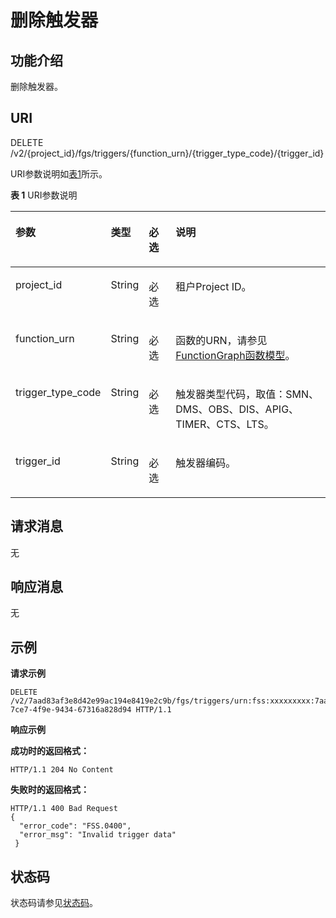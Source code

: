 # 删除触发器<a name="ZH-CN_TOPIC_0115410477"></a>

## 功能介绍<a name="section48774280"></a>

删除触发器。

## URI<a name="section36315337"></a>

DELETE /v2/\{project\_id\}/fgs/triggers/\{function\_urn\}/\{trigger\_type\_code\}/\{trigger\_id\}

URI参数说明如[表1](#d0e6289)所示。

**表 1**  URI参数说明

<a name="d0e6289"></a>
<table><thead align="left"><tr id="row60266393"><th class="cellrowborder" valign="top" width="15%" id="mcps1.2.5.1.1"><p id="p49739661"><a name="p49739661"></a><a name="p49739661"></a>参数</p>
</th>
<th class="cellrowborder" valign="top" width="10%" id="mcps1.2.5.1.2"><p id="p2380770"><a name="p2380770"></a><a name="p2380770"></a>类型</p>
</th>
<th class="cellrowborder" valign="top" width="10%" id="mcps1.2.5.1.3"><p id="p58624704"><a name="p58624704"></a><a name="p58624704"></a>必选</p>
</th>
<th class="cellrowborder" valign="top" width="65%" id="mcps1.2.5.1.4"><p id="p50980558"><a name="p50980558"></a><a name="p50980558"></a>说明</p>
</th>
</tr>
</thead>
<tbody><tr id="row35784500"><td class="cellrowborder" valign="top" width="15%" headers="mcps1.2.5.1.1 "><p id="p12863387"><a name="p12863387"></a><a name="p12863387"></a>project_id</p>
</td>
<td class="cellrowborder" valign="top" width="10%" headers="mcps1.2.5.1.2 "><p id="p35301418"><a name="p35301418"></a><a name="p35301418"></a>String</p>
</td>
<td class="cellrowborder" valign="top" width="10%" headers="mcps1.2.5.1.3 "><p id="p40842634"><a name="p40842634"></a><a name="p40842634"></a>必选</p>
</td>
<td class="cellrowborder" valign="top" width="65%" headers="mcps1.2.5.1.4 "><p id="p19919075"><a name="p19919075"></a><a name="p19919075"></a>租户Project ID。</p>
</td>
</tr>
<tr id="row45053948"><td class="cellrowborder" valign="top" width="15%" headers="mcps1.2.5.1.1 "><p id="p25491132"><a name="p25491132"></a><a name="p25491132"></a>function_urn</p>
</td>
<td class="cellrowborder" valign="top" width="10%" headers="mcps1.2.5.1.2 "><p id="p51515784"><a name="p51515784"></a><a name="p51515784"></a>String</p>
</td>
<td class="cellrowborder" valign="top" width="10%" headers="mcps1.2.5.1.3 "><p id="p12029001"><a name="p12029001"></a><a name="p12029001"></a>必选</p>
</td>
<td class="cellrowborder" valign="top" width="65%" headers="mcps1.2.5.1.4 "><p id="p34825063"><a name="p34825063"></a><a name="p34825063"></a>函数的URN，请参见<a href="FunctionGraph函数模型.md">FunctionGraph函数模型</a>。</p>
</td>
</tr>
<tr id="row2257865"><td class="cellrowborder" valign="top" width="15%" headers="mcps1.2.5.1.1 "><p id="p48669400"><a name="p48669400"></a><a name="p48669400"></a>trigger_type_code</p>
</td>
<td class="cellrowborder" valign="top" width="10%" headers="mcps1.2.5.1.2 "><p id="p49907323"><a name="p49907323"></a><a name="p49907323"></a>String</p>
</td>
<td class="cellrowborder" valign="top" width="10%" headers="mcps1.2.5.1.3 "><p id="p15961371"><a name="p15961371"></a><a name="p15961371"></a>必选</p>
</td>
<td class="cellrowborder" valign="top" width="65%" headers="mcps1.2.5.1.4 "><p id="p17802655"><a name="p17802655"></a><a name="p17802655"></a>触发器类型代码，取值：SMN、DMS、OBS、DIS、APIG、TIMER、CTS、LTS。</p>
</td>
</tr>
<tr id="row26006170"><td class="cellrowborder" valign="top" width="15%" headers="mcps1.2.5.1.1 "><p id="p26125040"><a name="p26125040"></a><a name="p26125040"></a>trigger_id</p>
</td>
<td class="cellrowborder" valign="top" width="10%" headers="mcps1.2.5.1.2 "><p id="p35753502"><a name="p35753502"></a><a name="p35753502"></a>String</p>
</td>
<td class="cellrowborder" valign="top" width="10%" headers="mcps1.2.5.1.3 "><p id="p10352589"><a name="p10352589"></a><a name="p10352589"></a>必选</p>
</td>
<td class="cellrowborder" valign="top" width="65%" headers="mcps1.2.5.1.4 "><p id="p33253413"><a name="p33253413"></a><a name="p33253413"></a>触发器编码。</p>
</td>
</tr>
</tbody>
</table>

## 请求消息<a name="section58402585"></a>

无

## 响应消息<a name="section55861224"></a>

无

## 示例<a name="section4361244182314"></a>

**请求示例**

```
DELETE /v2/7aad83af3e8d42e99ac194e8419e2c9b/fgs/triggers/urn:fss:xxxxxxxxx:7aad83af3e8d42e99ac194e8419e2c9b:function:default:test:latest/CTS/f4748d95-7ce7-4f9e-9434-67316a828d94 HTTP/1.1
```

**响应示例**

**成功时的返回格式：**

```
HTTP/1.1 204 No Content
```

**失败时的返回格式：**

```
HTTP/1.1 400 Bad Request
{ 
  "error_code": "FSS.0400", 
  "error_msg": "Invalid trigger data" 
 }
```

## 状态码<a name="section32988976"></a>

状态码请参见[状态码](状态码.md)。


